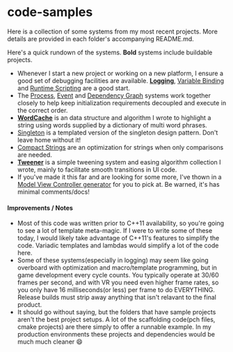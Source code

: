 # code-samples
Here is a collection of some systems from my most recent projects.  More details are provided in each folder's accompanying README.md.

Here's a quick rundown of the systems.  __Bold__ systems include buildable projects.

* Whenever I start a new project or working on a new platform, I ensure a good set of debugging facilities are available.  __[Logging](/Logging)__, [Variable Binding](/Binding) and [Runtime Scripting](/Scripting) are a good start.    
* The [Process](/Process), [Event](/Event) and [Dependency Graph](/DependencyGraph) systems work together closely to help keep initialization requirements decoupled and execute in the correct order.
* __[WordCache](/WordCache)__ is an data structure and algorithm I wrote to highlight a string using words supplied by a dictionary of multi word phrases. 
* [Singleton](/Singleton) is a templated version of the singleton design pattern.  Don't leave home without it!
* [Compact Strings](/CompactString) are an optimization for strings when only comparisons are needed.
* __[Tweener](/Tweener)__ is a simple tweening system and easing algorithm collection I wrote, mainly to facilitate smooth transitions in UI code.
* If you've made it this far and are looking for some more, I've thown in a [Model View Controller generator](_MVCGenerator/) for you to pick at.  Be warned, it's has minimal comments/docs!

#### Improvements / Notes
* Most of this code was written prior to C++11 availability, so you're going to see a lot of template meta-magic.  If I were to write some of these today, I would likely take advantage of C++11's features to simplify the code.  Variadic templates and lambdas would simplify a lot of the code here.
* Some of these systems(especially in logging) may seem like going overboard with optimization and macro/template programming, but in game development every cycle counts.  You typically operate at 30/60 frames per second, and with VR you need even higher frame rates, so you only have 16 milliseconds(or less) per frame to do EVERYTHING.  Release builds must strip away anything that isn't relavant to the final product.
* It should go without saying, but the folders that have sample projects aren't the best project setups.  A lot of the scaffolding code(pch files, cmake projects) are there simply to offer a runnable example.  In my production environments these projects and dependencies would be much much cleaner :smile:
